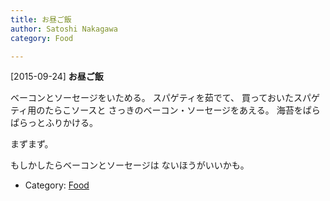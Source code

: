```yaml
---
title: お昼ご飯
author: Satoshi Nakagawa
category: Food

---
```


[2015-09-24] **お昼ご飯** 

 ベーコンとソーセージをいためる。
スパゲティを茹でて、
買っておいたスパゲティ用のたらこソースと
さっきのベーコン・ソーセージをあえる。
海苔をぱらぱらっとふりかける。

 まずまず。

 もしかしたらベーコンとソーセージは
ないほうがいいかも。

- Category: [Food](https://merapano.github.io/categories.html#Food)

